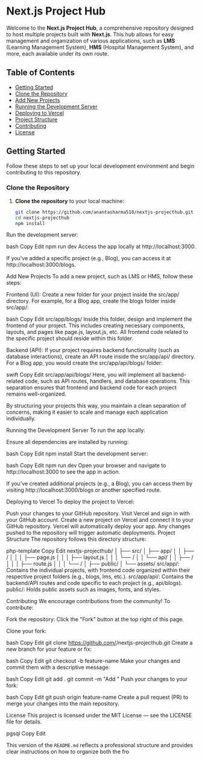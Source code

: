 # Next.js Project Hub

Welcome to the **Next.js Project Hub**, a comprehensive repository designed to host multiple projects built with **Next.js**. This hub allows for easy management and organization of various applications, such as **LMS** (Learning Management System), **HMS** (Hospital Management System), and more, each available under its own route.

## Table of Contents

- [Getting Started](#getting-started)
- [Clone the Repository](#clone-the-repository)
- [Add New Projects](#add-new-projects)
- [Running the Development Server](#running-the-development-server)
- [Deploying to Vercel](#deploying-to-vercel)
- [Project Structure](#project-structure)
- [Contributing](#contributing)
- [License](#license)

## Getting Started

Follow these steps to set up your local development environment and begin contributing to this repository.

### Clone the Repository

1. **Clone the repository** to your local machine:

   ```bash
   git clone https://github.com/anantasharma510/nextjs-projecthub.git
   cd nextjs-projecthub
   npm install
Run the development server:

bash
Copy
Edit
npm run dev
Access the app locally at http://localhost:3000.

If you've added a specific project (e.g., Blog), you can access it at http://localhost:3000/blogs.

Add New Projects
To add a new project, such as LMS or HMS, follow these steps:

Frontend (UI):
Create a new folder for your project inside the src/app/ directory. For example, for a Blog app, create the blogs folder inside src/app/:

bash
Copy
Edit
src/app/blogs/
Inside this folder, design and implement the frontend of your project. This includes creating necessary components, layouts, and pages like page.js, layout.js, etc. All frontend code related to the specific project should reside within this folder.

Backend (API):
If your project requires backend functionality (such as database interactions), create an API route inside the src/app/api/ directory. For a Blog app, you would create the src/app/api/blogs/ folder:

swift
Copy
Edit
src/app/api/blogs/
Here, you will implement all backend-related code, such as API routes, handlers, and database operations. This separation ensures that frontend and backend code for each project remains well-organized.

By structuring your projects this way, you maintain a clean separation of concerns, making it easier to scale and manage each application individually.

Running the Development Server
To run the app locally:

Ensure all dependencies are installed by running:

bash
Copy
Edit
npm install
Start the development server:

bash
Copy
Edit
npm run dev
Open your browser and navigate to http://localhost:3000 to see the app in action.

If you've created additional projects (e.g., a Blog), you can access them by visiting http://localhost:3000/blogs or another specified route.

Deploying to Vercel
To deploy the project to Vercel:

Push your changes to your GitHub repository.
Visit Vercel and sign in with your GitHub account.
Create a new project on Vercel and connect it to your GitHub repository.
Vercel will automatically deploy your app. Any changes pushed to the repository will trigger automatic deployments.
Project Structure
The repository follows this directory structure:

php-template
Copy
Edit
nextjs-projecthub/
│
├── src/
│   ├── app/
│   │   ├── <project-name>/
│   │   │   ├── page.js
│   │   │   ├── layout.js
│   │   │   └── <frontend-components>/
│   │   └── api/
│   │       ├── <project-name>/
│   │       │   ├── route.js
│   │       │   └── <backend-functions>/
│
├── public/
│   └── assets/
src/app/: Contains the individual projects, with frontend code organized within their respective project folders (e.g., blogs, lms, etc.).
src/app/api/: Contains the backend/API routes and code specific to each project (e.g., api/blogs).
public/: Holds public assets such as images, fonts, and styles.

Contributing
We encourage contributions from the community! To contribute:

Fork the repository: Click the "Fork" button at the top right of this page.

Clone your fork:

bash
Copy
Edit
git clone https://github.com/<your-username>/nextjs-projecthub.git
Create a new branch for your feature or fix:

bash
Copy
Edit
git checkout -b feature-name
Make your changes and commit them with a descriptive message:

bash
Copy
Edit
git add .
git commit -m "Add <feature or project name>"
Push your changes to your fork:

bash
Copy
Edit
git push origin feature-name
Create a pull request (PR) to merge your changes into the main repository.

License
This project is licensed under the MIT License — see the LICENSE file for details.

pgsql
Copy
Edit

This version of the `README.md` reflects a professional structure and provides clear instructions on how to organize both the fro
